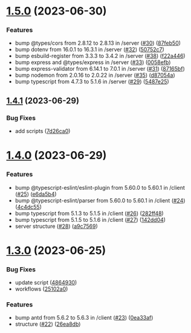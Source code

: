 # [1.5.0](https://github.com/Abdel-Monaam-Aouini/FashionHub/compare/v1.4.1...v1.5.0) (2023-06-30)


### Features

* bump @types/cors from 2.8.12 to 2.8.13 in /server ([#30](https://github.com/Abdel-Monaam-Aouini/FashionHub/issues/30)) ([87feb50](https://github.com/Abdel-Monaam-Aouini/FashionHub/commit/87feb50bdaa4693bf2fbd00160dd31697031ae55))
* bump dotenv from 16.0.1 to 16.3.1 in /server ([#32](https://github.com/Abdel-Monaam-Aouini/FashionHub/issues/32)) ([50752c7](https://github.com/Abdel-Monaam-Aouini/FashionHub/commit/50752c7d6432f79a69ca0d8bd7a451e5fe9a536e))
* bump esbuild-register from 3.3.3 to 3.4.2 in /server ([#38](https://github.com/Abdel-Monaam-Aouini/FashionHub/issues/38)) ([f22a446](https://github.com/Abdel-Monaam-Aouini/FashionHub/commit/f22a446d4a137f96b6ac9545fdb3adaa28f856bb))
* bump express and @types/express in /server ([#33](https://github.com/Abdel-Monaam-Aouini/FashionHub/issues/33)) ([0058efb](https://github.com/Abdel-Monaam-Aouini/FashionHub/commit/0058efbf3f9ea30b05cf8bad6ba4e209a220e05a))
* bump express-validator from 6.14.1 to 7.0.1 in /server ([#31](https://github.com/Abdel-Monaam-Aouini/FashionHub/issues/31)) ([87165bf](https://github.com/Abdel-Monaam-Aouini/FashionHub/commit/87165bf4ddd088ad10d52577473438e72df49745))
* bump nodemon from 2.0.16 to 2.0.22 in /server ([#35](https://github.com/Abdel-Monaam-Aouini/FashionHub/issues/35)) ([d87054a](https://github.com/Abdel-Monaam-Aouini/FashionHub/commit/d87054af5677d46563b753bcf911b2c1f2058c88))
* bump typescript from 4.7.3 to 5.1.6 in /server ([#29](https://github.com/Abdel-Monaam-Aouini/FashionHub/issues/29)) ([5487e25](https://github.com/Abdel-Monaam-Aouini/FashionHub/commit/5487e25c427cb48e1aa61e2baf424d8d11c76bcb))

## [1.4.1](https://github.com/Abdel-Monaam-Aouini/FashionHub/compare/v1.4.0...v1.4.1) (2023-06-29)


### Bug Fixes

* add scripts ([7d26ca0](https://github.com/Abdel-Monaam-Aouini/FashionHub/commit/7d26ca07edb61dd852cf62d3cbf3e79dfa936685))

# [1.4.0](https://github.com/Abdel-Monaam-Aouini/FashionHub/compare/v1.3.0...v1.4.0) (2023-06-29)


### Features

* bump @typescript-eslint/eslint-plugin from 5.60.0 to 5.60.1 in /client ([#25](https://github.com/Abdel-Monaam-Aouini/FashionHub/issues/25)) ([e6da5b4](https://github.com/Abdel-Monaam-Aouini/FashionHub/commit/e6da5b471ae53e9fda1b5f88c92fe4771808dc89))
* bump @typescript-eslint/parser from 5.60.0 to 5.60.1 in /client ([#24](https://github.com/Abdel-Monaam-Aouini/FashionHub/issues/24)) ([4c4dc55](https://github.com/Abdel-Monaam-Aouini/FashionHub/commit/4c4dc55222fb75579b242a490c7048db3552f05d))
* bump typescript from 5.1.3 to 5.1.5 in /client ([#26](https://github.com/Abdel-Monaam-Aouini/FashionHub/issues/26)) ([282ff48](https://github.com/Abdel-Monaam-Aouini/FashionHub/commit/282ff480dfb111ff3a86b2cbfeec96533bb989a5))
* bump typescript from 5.1.5 to 5.1.6 in /client ([#27](https://github.com/Abdel-Monaam-Aouini/FashionHub/issues/27)) ([142dd04](https://github.com/Abdel-Monaam-Aouini/FashionHub/commit/142dd04b2d0bf9533995f5ef165d7afaa17b2116))
* server structure ([#28](https://github.com/Abdel-Monaam-Aouini/FashionHub/issues/28)) ([a9c7569](https://github.com/Abdel-Monaam-Aouini/FashionHub/commit/a9c75699f4fcc5e3e6839b75c10d2b2abacdb0f3))

# [1.3.0](https://github.com/Abdel-Monaam-Aouini/FashionHub/compare/v1.2.1...v1.3.0) (2023-06-25)


### Bug Fixes

* update script ([4864930](https://github.com/Abdel-Monaam-Aouini/FashionHub/commit/4864930ed25d98ba8d2d87502464fad08d2a37d1))
* workflows ([25102a0](https://github.com/Abdel-Monaam-Aouini/FashionHub/commit/25102a0c166f10fcd1c9d45cbe88b04b6d904d0e))


### Features

* bump antd from 5.6.2 to 5.6.3 in /client ([#23](https://github.com/Abdel-Monaam-Aouini/FashionHub/issues/23)) ([0ea33af](https://github.com/Abdel-Monaam-Aouini/FashionHub/commit/0ea33afc5c2634fbeddcc571ea8e5f11a2f134d1))
* structure ([#22](https://github.com/Abdel-Monaam-Aouini/FashionHub/issues/22)) ([26ea8db](https://github.com/Abdel-Monaam-Aouini/FashionHub/commit/26ea8dbcef2c4d6cbe4207c988ee9012558b62bc))
